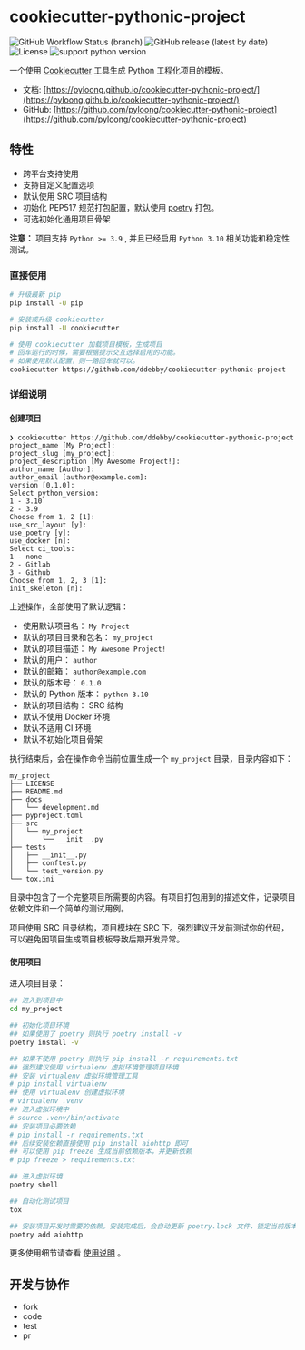# cookiecutter-pythonic-project

![GitHub Workflow Status (branch)](https://img.shields.io/github/workflow/status/pyloong/cookiecutter-pythonic-project/main/main?style=flat-square)
![GitHub release (latest by date)](https://img.shields.io/github/v/release/pyloong/cookiecutter-pythonic-project?style=flat-square)
![License](https://img.shields.io/github/license/pyloong/cookiecutter-pythonic-project?style=flat-square)
![support python version](https://img.shields.io/badge/python-3.9%20%7C%203.10-blue)

一个使用 [Cookiecutter](https://github.com/cookiecutter/cookiecutter) 工具生成 Python 工程化项目的模板。

- 文档: [https://pyloong.github.io/cookiecutter-pythonic-project/](https://pyloong.github.io/cookiecutter-pythonic-project/)
- GitHub: [https://github.com/pyloong/cookiecutter-pythonic-project](https://github.com/pyloong/cookiecutter-pythonic-project)

## 特性

- 跨平台支持使用
- 支持自定义配置选项
- 默认使用 SRC 项目结构
- 初始化 PEP517 规范打包配置，默认使用 [poetry](https://python-poetry.org/) 打包。
- 可选初始化通用项目骨架

**注意：** 项目支持 `Python >= 3.9` , 并且已经启用 `Python 3.10` 相关功能和稳定性测试。

### 直接使用

```bash
# 升级最新 pip
pip install -U pip

# 安装或升级 cookiecutter
pip install -U cookiecutter

# 使用 cookiecutter 加载项目模板，生成项目
# 回车运行的时候，需要根据提示交互选择启用的功能。
# 如果使用默认配置，则一路回车就可以。
cookiecutter https://github.com/ddebby/cookiecutter-pythonic-project
```

### 详细说明

#### 创建项目

```text
❯ cookiecutter https://github.com/ddebby/cookiecutter-pythonic-project
project_name [My Project]: 
project_slug [my_project]: 
project_description [My Awesome Project!]: 
author_name [Author]: 
author_email [author@example.com]: 
version [0.1.0]: 
Select python_version:
1 - 3.10
2 - 3.9
Choose from 1, 2 [1]: 
use_src_layout [y]: 
use_poetry [y]: 
use_docker [n]: 
Select ci_tools:
1 - none
2 - Gitlab
3 - Github
Choose from 1, 2, 3 [1]: 
init_skeleton [n]: 
```

上述操作，全部使用了默认逻辑：

- 使用默认项目名： `My Project`
- 默认的项目目录和包名： `my_project`
- 默认的项目描述： `My Awesome Project!`
- 默认的用户： `author`
- 默认的邮箱： `author@example.com`
- 默认的版本号： `0.1.0`
- 默认的 Python 版本： `python 3.10`
- 默认的项目结构： SRC 结构
- 默认不使用 Docker 环境
- 默认不适用 CI 环境
- 默认不初始化项目骨架

执行结束后，会在操作命令当前位置生成一个 `my_project` 目录，目录内容如下：

```text
my_project
├── LICENSE
├── README.md
├── docs
│   └── development.md
├── pyproject.toml
├── src
│   └── my_project
│       └── __init__.py
├── tests
│   ├── __init__.py
│   ├── conftest.py
│   └── test_version.py
└── tox.ini
```

目录中包含了一个完整项目所需要的内容。有项目打包用到的描述文件，记录项目依赖文件和一个简单的测试用例。

项目使用 SRC 目录结构，项目模块在 SRC 下。强烈建议开发前测试你的代码，可以避免因项目生成项目模板导致后期开发异常。

#### 使用项目

进入项目目录：

```bash
## 进入到项目中
cd my_project

## 初始化项目环境
## 如果使用了 poetry 则执行 poetry install -v 
poetry install -v

## 如果不使用 poetry 则执行 pip install -r requirements.txt
## 强烈建议使用 virtualenv 虚拟环境管理项目环境
## 安装 virtualenv 虚拟环境管理工具
# pip install virtualenv
## 使用 virtualenv 创建虚拟环境
# virtualenv .venv
## 进入虚拟环境中
# source .venv/bin/activate
## 安装项目必要依赖
# pip install -r requirements.txt
## 后续安装依赖直接使用 pip install aiohttp 即可
## 可以使用 pip freeze 生成当前依赖版本，并更新依赖
# pip freeze > requirements.txt

## 进入虚拟环境
poetry shell

## 自动化测试项目
tox

## 安装项目开发时需要的依赖。安装完成后，会自动更新 poetry.lock 文件，锁定当前版本。
poetry add aiohttp
```

更多使用细节请查看 [使用说明](./docs/usage.md) 。

## 开发与协作

- fork
- code
- test
- pr
